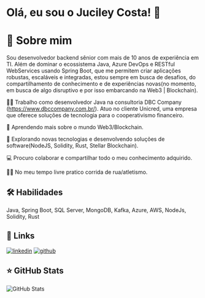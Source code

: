 # Olá, eu sou o Juciley Costa! 👋


# 🚀 Sobre mim
Sou desenvolvedor backend sênior com mais de 10 anos de experiência em TI. Além de dominar o ecossistema Java, Azure DevOps e RESTful WebServices usando Spring Boot, que me permitem criar aplicações robustas, escaláveis e integradas, estou sempre em busca de desafios, do compartilhamento de conhecimento e de experiências novas(no momento, em busca de algo disruptivo e por isso embarcando na Web3 | Blockchain).


👩‍💻 Trabalho como desenvolvedor Java na consultoria DBC Company (https://www.dbccompany.com.br/). Atuo no cliente Unicred, uma empresa que oferece soluções de tecnologia para o cooperativismo financeiro.

🧠 Aprendendo mais sobre o mundo Web3/Blockchain.

🤔 Explorando novas tecnologias e desenvolvendo soluções de software(NodeJS, Solidity, Rust, Stellar Blockchain).

💻 Procuro colaborar e compartilhar todo o meu conhecimento adquirido.

🏃‍♂️ No meu tempo livre pratico corrida de rua/atletismo.


## 🛠 Habilidades
Java, Spring Boot, SQL Server, MongoDB, Kafka, Azure, AWS, NodeJs, Solidity, Rust

## 🔗 Links
[![linkedin](https://img.shields.io/badge/linkedin-0A66C2?style=for-the-badge&logo=linkedin&logoColor=white)](https://www.linkedin.com/in/juciley-costa/)
[![github](https://img.shields.io/badge/github-1DA1F2?style=for-the-badge&logo=github&logoColor=white)](https://github.com/jucileycostaweb3)

## ⭐ GitHub Stats

![GitHub Stats](https://github-readme-stats.vercel.app/api?username=jucileycostaweb3&show_icons=true)

